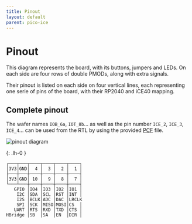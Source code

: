 ```yaml
---
title: Pinout
layout: default
parent: pico-ice
---
```


# Pinout

This diagram represents the board, with its buttons, jumpers and LEDs.
On each side are four rows of double PMODs, along with extra signals.

Their pinout is listed on each side on four vertical lines,
each representing one serie of pins of the board,
with their RP2040 and iCE40 mapping.


## Complete pinout

The wafer names `IOB_6a`, `IOT_8b`... as well as the pin number `ICE_2`, `ICE_3`, `ICE_4`...
can be used from the RTL by using the provided [PCF](https://github.com/tinyvision-ai-inc/pico-ice-sdk/blob/main/rtl/pico_ice.pcf) file.

![pinout diagram](/pinout/diagram.svg)

{: .lh-0 }
```
┌───┬───┬────┬────┬────┬────┐ 
│3V3│GND│  4 │  3 │  2 │  1 │ 
├───┼───┼────┼────┼────┼────┤ 
│3V3│GND│ 10 │  9 │  8 │  7 │ 
└───┴───┼────┼────┼────┼────┤ 
   GPIO │IO4 │IO3 │IO2 │IO1 │ 
    I2C │SDA │SCL │RST │INT │ 
    I2S │BCLK│ADC │DAC │LRCLK 
    SPI │SCK │MISO│MOSI│CS  │ 
   UART │RTS │RXD │TXD │CTS │ 
HBridge │SB  │SA  │EN  │DIR │ 
```
